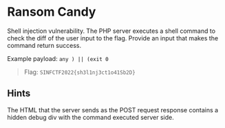 # Ransom Candy

Shell injection vulnerability. The PHP server executes a shell command to check the diff of the user input to the flag. Provide an input that makes the command return success.

Example payload: `any ) || (exit 0`

> Flag: `SINFCTF2022{sh3l1nj3ct1o41Sb2D}`

## Hints

The HTML that the server sends as the POST request response contains a hidden debug div with the command executed server side.
